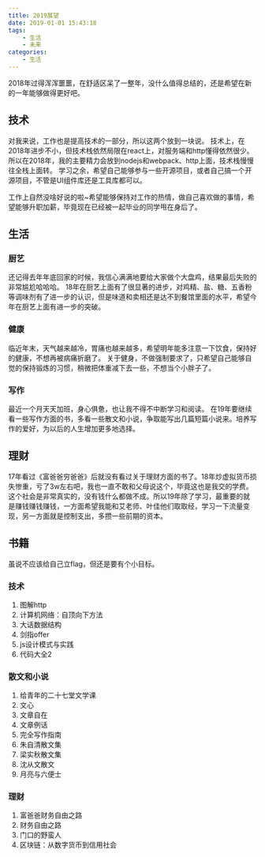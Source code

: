 ```yaml
---
title: 2019展望
date: 2019-01-01 15:43:18
tags:
    - 生活
    - 未来
categories:
    - 生活
---
```

2018年过得浑浑噩噩，在舒适区呆了一整年，没什么值得总结的，还是希望在新的一年能够做得更好吧。
## 技术
对我来说，工作也是提高技术的一部分，所以这两个放到一块说。
技术上，在2018年进步不小，但技术栈依然局限在react上，对服务端和http懂得依然很少。所以在2018年，我的主要精力会放到nodejs和webpack、http上面，技术栈慢慢往全栈上面转。
学习之余，希望自己能够参与一些开源项目，或者自己搞一个开源项目，不管是UI组件库还是工具库都可以。

工作上自然没啥好说的啦~希望能够保持对工作的热情，做自己喜欢做的事情，希望能够升职加薪，毕竟现在已经被一起毕业的同学甩在身后了。
<!--more-->
## 生活
### 厨艺
还记得去年年底回家的时候，我信心满满地要给大家做个大盘鸡，结果最后失败的非常尴尬哈哈哈。
18年在厨艺上面有了很显著的进步，对鸡精、盐、糖、五香粉等调味剂有了进一步的认识，但是味道和卖相还是达不到餐馆里面的水平，希望今年在厨艺上面有进一步的突破。
### 健康
临近年末，天气越来越冷，胃痛也越来越多，希望明年能多注意一下饮食，保持好的健康，不想再被病痛折磨了。
关于健身，不做强制要求了，只希望自己能够自觉的保持锻炼的习惯，稍微把体重减下去一些，不想当个小胖子了。
### 写作
最近一个月天天加班，身心俱惫，也让我不得不中断学习和阅读。
在19年要继续看一些写作方面的书，多看一些散文和小说，争取能写出几篇短篇小说来。培养写作的爱好，为以后的人生增加更多地选择。
## 理财
17年看过《富爸爸穷爸爸》后就没有看过关于理财方面的书了。18年炒虚拟货币损失惨重，亏了3w左右吧，我也一直不敢和父母说这个，毕竟这也是我交的学费。
这个社会是非常真实的，没有钱什么都做不成。所以19年除了学习，最重要的就是赚钱赚钱赚钱，一方面希望我能和艾老师、叶佳他们取取经，学习一下流量变现，另一方面就是控制支出，多攒一些前期的资本。
## 书籍
虽说不应该给自己立flag，但还是要有个小目标。
### 技术

 1. 图解http
 2. 计算机网络：自顶向下方法
 3. 大话数据结构
 4. 剑指offer
 5. js设计模式与实践
 6. 代码大全2

### 散文和小说
 
 1. 给青年的二十七堂文学课
 2. 文心
 3. 文章自在
 4. 文章例话
 5. 完全写作指南
 6. 朱自清散文集
 7. 梁实秋散文集
 8. 沈从文散文
 9. 月亮与六便士

### 理财
 
 1. 富爸爸财务自由之路
 2. 财务自由之路
 3. 门口的野蛮人
 4. 区块链：从数字货币到信用社会